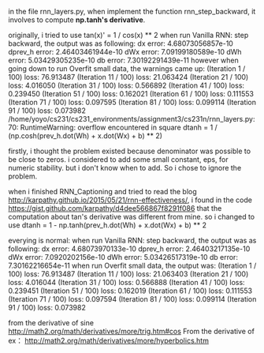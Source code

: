 in the file rnn_layers.py, when implement the function rnn_step_backward, it involves to 
compute **np.tanh's derivative**. 

originally, i tried to use
                tan(x)' = 1 / cos(x) ** 2
when run Vanilla RNN: step backward, the output was as following:
        dx error:  4.68073056857e-10
        dprev_h error:  2.46403461944e-10
        dWx error:  7.09199180589e-10
        dWh error:  5.03429305235e-10
        db error:  7.30192291439e-11
however when going down to run Overfit small data, the warnings came up:
        (Iteration 1 / 100) loss: 76.913487
        (Iteration 11 / 100) loss: 21.063424
        (Iteration 21 / 100) loss: 4.016050
        (Iteration 31 / 100) loss: 0.566892
        (Iteration 41 / 100) loss: 0.239450
        (Iteration 51 / 100) loss: 0.162021
        (Iteration 61 / 100) loss: 0.111553
        (Iteration 71 / 100) loss: 0.097595
        (Iteration 81 / 100) loss: 0.099114
        (Iteration 91 / 100) loss: 0.073982
        /home/yoyo/cs231/cs231_environments/assignment3/cs231n/rnn_layers.py:70: RuntimeWarning: overflow encountered in             square dtanh = 1 / (np.cosh(prev_h.dot(Wh) + x.dot(Wx) + b) ** 2)
  
firstly, i thought the problem existed because denominator was possible to be close to zeros. i considered to add some small 
constant, eps, for numeric stability. but i don't know when to add. So i chose to ignore the problem. 

when i finished RNN_Captioning and tried to read the blog  http://karpathy.github.io/2015/05/21/rnn-effectiveness/, i found 
in the code https://gist.github.com/karpathy/d4dee566867f8291f086 that the computation about tan's derivative was different 
from mine. so i changed to use dtanh = 1 - np.tanh(prev_h.dot(Wh) + x.dot(Wx) + b) ** 2

everying is normal:
when run Vanilla RNN: step backward, the output was as following:
  dx error:  4.68073970133e-10
  dprev_h error:  2.46403217135e-10
  dWx error:  7.0920202156e-10
  dWh error:  5.03426517319e-10
  db error:  7.30162216654e-11
when run Overfit small data, the output was:
  (Iteration 1 / 100) loss: 76.913487
  (Iteration 11 / 100) loss: 21.063403
  (Iteration 21 / 100) loss: 4.016044
  (Iteration 31 / 100) loss: 0.566888
  (Iteration 41 / 100) loss: 0.239451
  (Iteration 51 / 100) loss: 0.162019
  (Iteration 61 / 100) loss: 0.111553
  (Iteration 71 / 100) loss: 0.097594
  (Iteration 81 / 100) loss: 0.099114
  (Iteration 91 / 100) loss: 0.073982
  
from the derivative of sine  
  http://math2.org/math/derivatives/more/trig.htm#cos
From the derivative of ex：
  http://math2.org/math/derivatives/more/hyperbolics.htm
